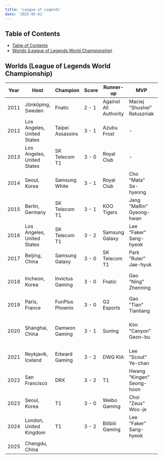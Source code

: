 ```yaml
---
title: 'League of Legends'
date: '2025-05-01'
---
```


## Table of Contents

- [Table of Contents](#table-of-contents)
- [Worlds (League of Legends World Championship)](#worlds-league-of-legends-world-championship)

## Worlds (League of Legends World Championship)

| Year | Host                       | Champion         | Score | Runner-up             | MVP                         | Theme Song         | Artist                                          |
| ---- | -------------------------- | ---------------- | ----- | --------------------- | --------------------------- | ------------------ | ----------------------------------------------- |
| 2011 | Jönköping, Sweden          | Fnatic           | 2 - 1 | Against All Authority | Maciej "Shushei" Ratuszniak | -                  | -                                               |
| 2012 | Los Angeles, United States | Taipei Assassins | 3 - 1 | Azubu Frost           | -                           | -                  | -                                               |
| 2013 | Los Angeles, United States | SK Telecom T1    | 3 - 0 | Royal Club            | -                           | -                  | -                                               |
| 2014 | Seoul, Korea               | Samsung White    | 3 - 1 | Royal Club            | Cho "Mata" Se-hyeong        | Warriors           | Imagine Dragons                                 |
| 2015 | Berlin, Germany            | SK Telecom T1    | 3 - 1 | KOO Tigers            | Jang "MaRin" Gyeong-hwan    | Worlds Collide     | Nicki Taylor                                    |
| 2016 | Los Angeles, United States | SK Telecom T1    | 3 - 2 | Samsung Galaxy        | Lee "Faker" Sang-hyeok      | Ignite             | Zedd                                            |
| 2017 | Beijing, China             | Samsung Galaxy   | 3 - 0 | SK Telecom T1         | Park "Ruler" Jae-hyuk       | Legends Never Die  | Against The Current                             |
| 2018 | Incheon, Korea             | Invictus Gaming  | 3 - 0 | Fnatic                | Gao "Ning" Zhenning         | RISE               | The Glitch Mob, Mako, and The Word Alive        |
| 2019 | Paris, France              | FunPlus Phoenix  | 3 - 0 | G2 Esports            | Gao "Tian" Tianliang        | Phoenix            | Cailin Russo and Chrissy Costanza               |
| 2020 | Shanghai, China            | Damwon Gaming    | 3 - 1 | Suning                | Kim "Canyon" Geon-bu        | Take Over          | Jeremy McKinnon (A Day To Remember), MAX, Henry |
| 2021 | Reykjavík, Iceland         | Edward Gaming    | 3 - 2 | DWG KIA               | Lee "Scout" Ye-chan         | Burn It All Down   | PVRIS & Denzel Curry                            |
| 2022 | San Francisco              | DRX              | 3 - 2 | T1                    | Hwang "Kingen" Seong-hoon   | Star Walkin'       | Lil Nas X                                       |
| 2023 | Seoul, Korea               | T1               | 3 - 0 | Weibo Gaming          | Choi "Zeus" Woo-je          | GODS               | NewJeans                                        |
| 2024 | London, United Kingdom     | T1               | 3 - 2 | Bilibili Gaming       | Lee "Faker" Sang-hyeok      | Heavy Is the Crown | Linkin Park                                     |
| 2025 | Chengdu, China             |                  |       |                       |                             |                    |                                                 |
